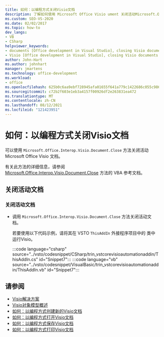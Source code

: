 ```yaml
---
title: 如何：以编程方式关闭Visio文档
description: 了解如何使用 Microsoft Office Visio ument 关闭活动Microsoft.Office.Interop.Visio.Doc文档。Close 方法。
ms.custom: SEO-VS-2020
ms.date: 02/02/2017
ms.topic: how-to
dev_langs:
- VB
- CSharp
helpviewer_keywords:
- documents [Office development in Visual Studio], closing Visio documents
- Visio [Office development in Visual Studio], closing Visio documents
author: John-Hart
ms.author: johnhart
manager: jmartens
ms.technology: office-development
ms.workload:
- office
ms.openlocfilehash: 625b0c6aa9ebf728945afa01655f641a779c1422686c055c986140646c99b0fa
ms.sourcegitcommit: c72b2f603e1eb3a4157f00926df2e263831ea472
ms.translationtype: MT
ms.contentlocale: zh-CN
ms.lasthandoff: 08/12/2021
ms.locfileid: "121423951"
---
```

# <a name="how-to-programmatically-close-visio-documents"></a>如何：以编程方式关闭Visio文档
  可以使用 `Microsoft.Office.Interop.Visio.Document.Close` 方法关闭活动 Microsoft Office Visio 文档。

 有关此方法的详细信息，请参阅 [Microsoft.Office.Interop.Visio.Document.Close](/office/vba/api/Visio.Document.Close) 方法的 VBA 参考文档。

## <a name="close-the-active-document"></a>关闭活动文档

### <a name="to-close-the-active-document"></a>关闭活动文档

- 调用 `Microsoft.Office.Interop.Visio.Document.Close` 方法关闭活动文档。

     若要使用以下代码示例，请将其在 VSTO `ThisAddIn` 外接程序项目中的 类中运行Visio。

     :::code language="csharp" source="../vsto/codesnippet/CSharp/trin_vstcorevisioautomationaddin/ThisAddIn.cs" id="Snippet7":::
     :::code language="vb" source="../vsto/codesnippet/VisualBasic/trin_vstcorevisioautomationaddin/ThisAddIn.vb" id="Snippet7":::

## <a name="see-also"></a>请参阅
- [Visio解决方案](../vsto/visio-solutions.md)
- [Visio对象模型概述](../vsto/visio-object-model-overview.md)
- [如何：以编程方式创建新的Visio文档](../vsto/how-to-programmatically-create-new-visio-documents.md)
- [如何：以编程方式打开Visio文档](../vsto/how-to-programmatically-open-visio-documents.md)
- [如何：以编程方式保存Visio文档](../vsto/how-to-programmatically-save-visio-documents.md)
- [如何：以编程方式打印Visio文档](../vsto/how-to-programmatically-print-visio-documents.md)
